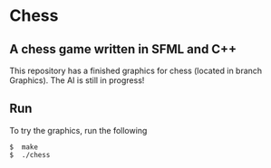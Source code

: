 # Chess
## A chess game written in SFML and C++

This repository has a finished graphics for chess (located in branch Graphics).
The AI is still in progress!

## Run

To try the graphics, run the following

```
$  make
$  ./chess
```
